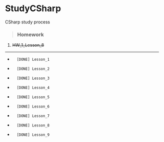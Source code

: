 # StudyCSharp
CSharp study process

> ###                Homework

<ol type="1">
 <li><strike>HW_1_Lesson_8</strike></li>
</ol>

<hr>

-       [DONE] Lesson_1

-       [DONE] Lesson_2

-       [DONE] Lesson_3

-       [DONE] Lesson_4

-       [DONE] Lesson_5

-       [DONE] Lesson_6

-       [DONE] Lesson_7

-       [DONE] Lesson_8

-       [DONE] Lesson_9
